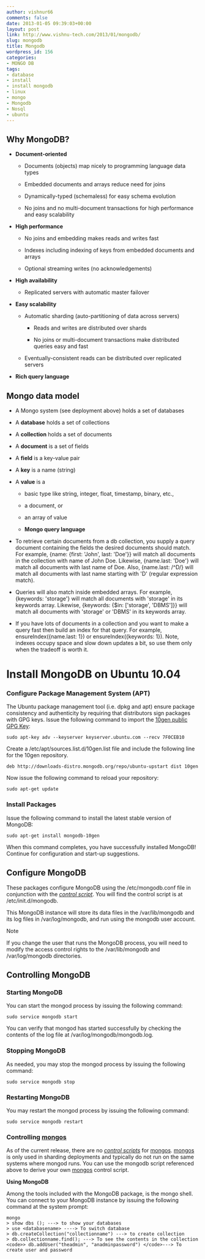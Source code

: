 ```yaml
---
author: vishnur66
comments: false
date: 2013-01-05 09:39:03+00:00
layout: post
link: http://www.vishnu-tech.com/2013/01/mongodb/
slug: mongodb
title: Mongodb
wordpress_id: 156
categories:
- MONGO DB
tags:
- database
- install
- install mongodb
- linux
- mongo
- Mongodb
- Nosql
- ubuntu
---
```


## Why MongoDB?





	
  * **Document-oriented**

	
    * Documents (objects) map nicely to programming language data types

	
    * Embedded documents and arrays reduce need for joins

	
    * Dynamically-typed (schemaless) for easy schema evolution

	
    * No joins and no multi-document transactions for high performance and easy scalability




	
  * **High performance**

	
    * No joins and embedding makes reads and writes fast

	
    * Indexes including indexing of keys from embedded documents and arrays

	
    * Optional streaming writes (no acknowledgements)




	
  * **High availability**

	
    * Replicated servers with automatic master failover




	
  * **Easy scalability**

	
    * Automatic sharding (auto-partitioning of data across servers)

	
      * Reads and writes are distributed over shards

	
      * No joins or multi-document transactions make distributed queries easy and fast




	
    * Eventually-consistent reads can be distributed over replicated servers




	
  * **Rich query language**




## Mongo data model





	
  * A Mongo system (see deployment above) holds a set of databases

	
  * A **database** holds a set of collections

	
  * A **collection** holds a set of documents

	
  * A **document** is a set of fields

	
  * A **field** is a key-value pair

	
  * A **key** is a name (string)

	
  * A **value** is a

	
    * basic type like string, integer, float, timestamp, binary, etc.,

	
    * a document, or

	
    * an array of value




	
    * **Mongo query language**




	
  * To retrieve certain documents from a db collection, you supply a query document containing the fields the desired documents should match. For example, {name: {first: 'John', last: 'Doe'}} will match all documents in the collection with name of John Doe. Likewise, {name.last: 'Doe'} will match all documents with last name of Doe. Also, {name.last: /^D/} will match all documents with last name starting with 'D' (regular expression match).

	
  * Queries will also match inside embedded arrays. For example, {keywords: 'storage'} will match all documents with 'storage' in its keywords array. Likewise, {keywords: {$in: ['storage', 'DBMS']}} will match all documents with 'storage' or 'DBMS' in its keywords array.

	
  * If you have lots of documents in a collection and you want to make a query fast then build an index for that query. For example, ensureIndex({name.last: 1}) or ensureIndex({keywords: 1}). Note, indexes occupy space and slow down updates a bit, so use them only when the tradeoff is worth it.




# Install MongoDB on Ubuntu 10.04







### Configure Package Management System (APT)


The Ubuntu package management tool (i.e. dpkg and apt) ensure package consistency and authenticity by requiring that distributors sign packages with GPG keys. Issue the following command to import the [10gen public GPG Key](http://docs.mongodb.org/10gen-gpg-key.asc):







    
    sudo apt-key adv --keyserver keyserver.ubuntu.com --recv 7F0CEB10








Create a /etc/apt/sources.list.d/10gen.list file and include the following line for the 10gen repository.







    
    deb http://downloads-distro.mongodb.org/repo/ubuntu-upstart dist 10gen








Now issue the following command to reload your repository:







    
    sudo apt-get update
















### Install Packages


Issue the following command to install the latest stable version of MongoDB:







    
    sudo apt-get install mongodb-10gen








When this command completes, you have successfully installed MongoDB! Continue for configuration and start-up suggestions.









## Configure MongoDB


These packages configure MongoDB using the /etc/mongodb.conf file in conjunction with the [_control script_](http://docs.mongodb.org/manual/reference/glossary/#term-101). You will find the control script is at /etc/init.d/mongodb.

This MongoDB instance will store its data files in the /var/lib/mongodb and its log files in /var/log/mongodb, and run using the mongodb user account.




Note

If you change the user that runs the MongoDB process, you will need to modify the access control rights to the /var/lib/mongodb and /var/log/mongodb directories.












## Controlling MongoDB







### Starting MongoDB


You can start the mongod process by issuing the following command:







    
    sudo service mongodb start








You can verify that mongod has started successfully by checking the contents of the log file at /var/log/mongodb/mongodb.log.









### Stopping MongoDB


As needed, you may stop the mongod process by issuing the following command:







    
    sudo service mongodb stop
















### Restarting MongoDB


You may restart the mongod process by issuing the following command:







    
    sudo service mongodb restart
















### Controlling [mongos](http://docs.mongodb.org/manual/reference/config-database/#mongos)


As of the current release, there are no [_control scripts_](http://docs.mongodb.org/manual/reference/glossary/#term-101) for [mongos](http://docs.mongodb.org/manual/reference/config-database/#mongos). [mongos](http://docs.mongodb.org/manual/reference/config-database/#mongos) is only used in sharding deployments and typically do not run on the same systems where mongod runs. You can use the mongodb script referenced above to derive your own [mongos](http://docs.mongodb.org/manual/reference/config-database/#mongos) control script.












**Using MongoDB**

























Among the tools included with the MongoDB package, is the mongo shell. You can connect to your MongoDB instance by issuing the following command at the system prompt:







    
    mongo
    > show dbs (); ---> to show your databases 
    > use <databasename> ----> To switch database 
    > db.createCollection("collectionname") ---> to create collection 
    > db.collectionname.find(); ---> To see the contents in the collection
    <code>> db.addUser("theadmin", "anadminpassword") </code>---> To create user and password
    
    
    









































